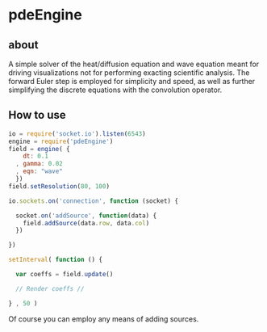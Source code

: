 # pdeEngine

## about
A simple solver of the heat/diffusion equation and wave equation meant for driving visualizations not for performing exacting scientific analysis. The forward Euler step is employed for simplicity and speed, as well as further simplifying the discrete equations with the convolution operator.

## How to use

```javascript
io = require('socket.io').listen(6543)
engine = require('pdeEngine')
field = engine( {
    dt: 0.1
  , gamma: 0.02
  , eqn: "wave"
  })
field.setResolution(80, 100)

io.sockets.on('connection', function (socket) {

  socket.on('addSource', function(data) {
    field.addSource(data.row, data.col)
  })

})

setInterval( function () {

  var coeffs = field.update()

  // Render coeffs //

} , 50 )
```

Of course you can employ any means of adding sources.
